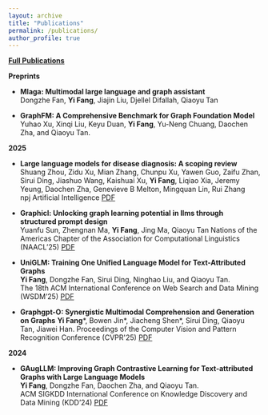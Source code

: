 ```yaml
---
layout: archive
title: "Publications"
permalink: /publications/
author_profile: true
---
```

**[Full Publications](https://scholar.google.com/citations?user=lq0B0_EAAAAJ&hl=en)**

**Preprints**
- **Mlaga: Multimodal large language and graph assistant**<br>
  Dongzhe Fan, **Yi Fang**, Jiajin Liu, Djellel Difallah, Qiaoyu Tan
  
- **GraphFM: A Comprehensive Benchmark for Graph Foundation Model**<br>
  Yuhao Xu, Xinqi Liu, Keyu Duan, **Yi Fang**, Yu-Neng Chuang, Daochen Zha, and Qiaoyu Tan. <br>

**2025**
- **Large language models for disease diagnosis: A scoping review**<br>
  Shuang Zhou, Zidu Xu, Mian Zhang, Chunpu Xu, Yawen Guo, Zaifu Zhan, Sirui Ding, Jiashuo Wang, Kaishuai Xu, **Yi Fang**, Liqiao Xia, Jeremy Yeung, Daochen Zha, Genevieve B Melton, Mingquan Lin, Rui Zhang <br>
  npj Artificial Intelligence [PDF](https://arxiv.org/abs/2406.08310) <br>

- **Graphicl: Unlocking graph learning potential in llms through structured prompt design**<br>
  Yuanfu Sun, Zhengnan Ma, **Yi Fang**, Jing Ma, Qiaoyu Tan
  Nations of the Americas Chapter of the Association for Computational Linguistics (NAACL’25) [PDF](https://arxiv.org/pdf/2501.15755)

- **UniGLM: Training One Unified Language Model for Text-Attributed Graphs**<br>
  **Yi Fang**, Dongzhe Fan, Sirui Ding, Ninghao Liu, and Qiaoyu Tan. <br>
  The 18th ACM International Conference on Web Search and Data Mining (WSDM’25) [PDF](https://arxiv.org/abs/2406.12052)

- **Graphgpt-O: Synergistic Multimodal Comprehension and Generation on Graphs**
  **Yi Fang***, Bowen Jin*, Jiacheng Shen*, Sirui Ding, Qiaoyu Tan, Jiawei Han.
  Proceedings of the Computer Vision and Pattern Recognition Conference (CVPR'25) [PDF](https://openaccess.thecvf.com/content/CVPR2025/papers/Fang_GRAPHGPT-O_Synergistic_Multimodal_Comprehension_and_Generation_on_Graphs_CVPR_2025_paper.pdf)
  
**2024**
- **GAugLLM: Improving Graph Contrastive Learning for Text-attributed Graphs with Large Language Models**<br>
  **Yi Fang**, Dongzhe Fan, Daochen Zha, and Qiaoyu Tan.<br>
  ACM SIGKDD International Conference on Knowledge Discovery and Data Mining (KDD’24) [PDF](https://arxiv.org/abs/2406.11945)
  
